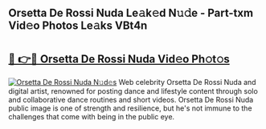 ## Orsetta De Rossi Nuda Le𝚊k𝚎d N𝚞𝚍e - Part-txm Vid𝚎o Photos Le𝚊ks VBt4n

# <h2><a href="http://fbeyksl.evod.top/?m=Orsetta+De+Rossi+Nuda">🔗 👉🔴 Orsetta De Rossi Nuda Vid𝚎o Ph𝚘t𝚘s</a></h2>

[![Orsetta De Rossi Nuda N𝚞d𝚎s](https://i.imgur.com/8V9OHl7.gif)](http://fbeyksl.evod.top/?m=Orsetta+De+Rossi+Nuda)
Web celebrity Orsetta De Rossi Nuda and digital artist, renowned for posting dance and lifestyle content through solo and collaborative dance routines and short videos. Orsetta De Rossi Nuda public image is one of strength and resilience, but he's not immune to the challenges that come with being in the public eye. 

